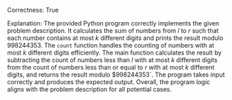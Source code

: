 Correctness: True

Explanation: The provided Python program correctly implements the given problem description. It calculates the sum of numbers from $l$ to $r$ such that each number contains at most $k$ different digits and prints the result modulo $998244353$. The `count` function handles the counting of numbers with at most $k$ different digits efficiently. The main function calculates the result by subtracting the count of numbers less than $l$ with at most $k$ different digits from the count of numbers less than or equal to $r$ with at most $k$ different digits, and returns the result modulo $998244353`. The program takes input correctly and produces the expected output. Overall, the program logic aligns with the problem description for all potential cases.